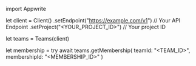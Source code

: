 import Appwrite

let client = Client()
    .setEndpoint("https://example.com/v1") // Your API Endpoint
    .setProject("<YOUR_PROJECT_ID>") // Your project ID

let teams = Teams(client)

let membership = try await teams.getMembership(
    teamId: "<TEAM_ID>",
    membershipId: "<MEMBERSHIP_ID>"
)

